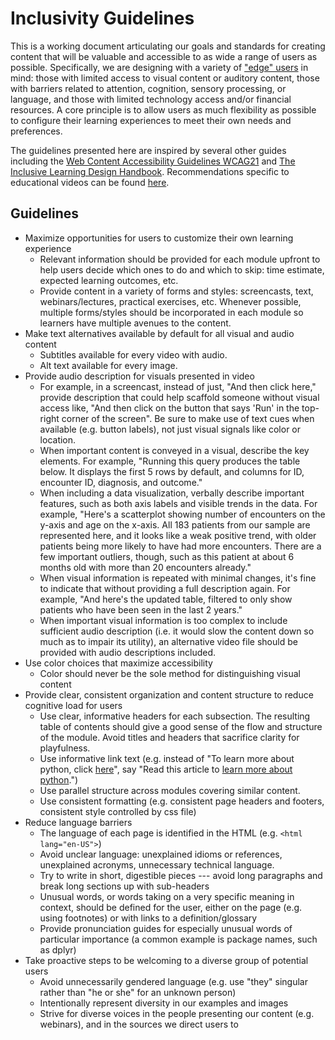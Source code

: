 # Inclusivity Guidelines

This is a working document articulating our goals and standards for creating content that will be valuable and accessible to as wide a range of users as possible. Specifically, we are designing with a variety of ["edge" users](https://guide.inclusivedesign.ca/activities/inclusive-design-mapping/) in mind: those with limited access to visual content or auditory content, those with barriers related to attention, cognition, sensory processing, or language, and those with limited technology access and/or financial resources. A core principle is to allow users as much flexibility as possible to configure their learning experiences to meet their own needs and preferences.

The guidelines presented here are inspired by several other guides including the [Web Content Accessibility Guidelines WCAG21](https://www.w3.org/WAI/WCAG21/quickref) and [The Inclusive Learning Design Handbook](https://handbook.floeproject.org/approachesoverview). Recommendations specific to educational videos can be found [here](https://ctl.wiley.com/how-to-ensure-accessibility-for-educational-videos/).

## Guidelines

* Maximize opportunities for users to customize their own learning experience
  - Relevant information should be provided for each module upfront to help users decide which ones to do and which to skip: time estimate, expected learning outcomes, etc.
  - Provide content in a variety of forms and styles: screencasts, text, webinars/lectures, practical exercises, etc. Whenever possible, multiple forms/styles should be incorporated in each module so learners have multiple avenues to the content.
* Make text alternatives available by default for all visual and audio content
  - Subtitles available for every video with audio.
  - Alt text available for every image.
* Provide audio description for visuals presented in video
  - For example, in a screencast, instead of just, "And then click here," provide description that could help scaffold someone without visual access like, "And then click on the button that says 'Run' in the top-right corner of the screen". Be sure to make use of text cues when available (e.g. button labels), not just visual signals like color or location.
  - When important content is conveyed in a visual, describe the key elements. For example, "Running this query produces the table below. It displays the first 5 rows by default, and columns for ID, encounter ID, diagnosis, and outcome."
  - When including a data visualization, verbally describe important features, such as both axis labels and visible trends in the data. For example, "Here's a scatterplot showing number of encounters on the y-axis and age on the x-axis. All 183 patients from our sample are represented here, and it looks like a weak positive trend, with older patients being more likely to have had more encounters. There are a few important outliers, though, such as this patient at about 6 months old with more than 20 encounters already."
  - When visual information is repeated with minimal changes, it's fine to indicate that without providing a full description again. For example, "And here's the updated table, filtered to only show patients who have been seen in the last 2 years."
  - When important visual information is too complex to include sufficient audio description (i.e. it would slow the content down so much as to impair its utility), an alternative video file should be provided with audio descriptions included.
* Use color choices that maximize accessibility
  - Color should never be the sole method for distinguishing visual content
* Provide clear, consistent organization and content structure to reduce cognitive load for users
  - Use clear, informative headers for each subsection. The resulting table of contents should give a good sense of the flow and structure of the module. Avoid titles and headers that sacrifice clarity for playfulness.
  - Use informative link text (e.g. instead of "To learn more about python, click [here](www.example.com)", say "Read this article to [learn more about python](www.example.com).")
  - Use parallel structure across modules covering similar content.
  - Use consistent formatting (e.g. consistent page headers and footers, consistent style controlled by css file)
* Reduce language barriers
  - The language of each page is identified in the HTML (e.g. `<html lang="en-US">`)
  - Avoid unclear language: unexplained idioms or references, unexplained acronyms, unnecessary technical language. 
  - Try to write in short, digestible pieces --- avoid long paragraphs and break long sections up with sub-headers
  - Unusual words, or words taking on a very specific meaning in context, should be defined for the user, either on the page (e.g. using footnotes) or with links to a definition/glossary
  - Provide pronunciation guides for especially unusual words of particular importance (a common example is package names, such as dplyr)
* Take proactive steps to be welcoming to a diverse group of potential users
  - Avoid unnecessarily gendered language (e.g. use "they" singular rather than "he or she" for an unknown person)
  - Intentionally represent diversity in our examples and images
  - Strive for diverse voices in the people presenting our content (e.g. webinars), and in the sources we direct users to  
